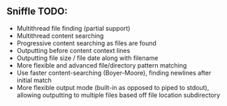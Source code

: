 Sniffle TODO:
-------------

* Multithread file finding (partial support)
* Multithread content searching
* Progressive content searching as files are found
* Outputting before content context lines
* Outputting file size / file date along with filename
* More flexible and advanced file/directory pattern matching
* Use faster content-searching (Boyer-Moore), finding newlines after initial match
* More flexible output mode (built-in as opposed to piped to stdout), allowing outputting
  to multiple files based off file location subdirectory

